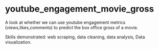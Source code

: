 # youtube_engagement_movie_gross
A look at whether we can use youtube engagement metrics (views,likes,comments) to predict the box office gross of a movie.

Skills demonstrated: web scraping, data cleaning, data analysis, Data visualization.
